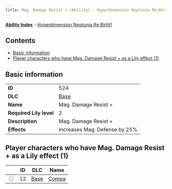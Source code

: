 ```yaml
---
title: Mag. Damage Resist + (Ability) - Hyperdimension Neptunia Re;Birth1
---
```


[**Ability Index**](/neptunia/rb1/ability/index.html) - [Hyperdimension Neptunia Re;Birth1](/neptunia/rb1)

## Contents

- [Basic information](#basic-information)
- [Player characters who have Mag. Damage Resist + as a Lily effect (1)](#player-characters-who-have-mag-damage-resist-as-a-lily-effect-1)

## Basic information

|   |   |
| -- | -- |
| **ID** | 524 |
| **DLC** | [Base](/neptunia/rb1/dlc/1-base.html) |
| **Name** | Mag. Damage Resist + |
| **Required Lily level** | 2 |
| **Description** | Mag. Damage Resist + |
| **Effects** | Increases Mag. Defense by 25% |


## Player characters who have Mag. Damage Resist + as a Lily effect (1)

|    | ID | DLC | Name |
| -- | -- | --- | ---- |
| <input type="checkbox" id="rb1-player-1-12" class="trackbox" /> | 12 | [Base](/neptunia/rb1/dlc/1-base.html) | [Compa](/neptunia/rb1/player/1-12-compa.html) |
